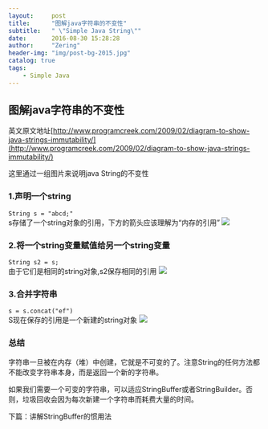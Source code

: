```yaml
---
layout:     post
title:      "图解java字符串的不变性"
subtitle:   " \"Simple Java String\""
date:       2016-08-30 15:28:28
author:     "Zering"
header-img: "img/post-bg-2015.jpg"
catalog: true
tags:
    - Simple Java
---
```


## 图解java字符串的不变性
英文原文地址[http://www.programcreek.com/2009/02/diagram-to-show-java-strings-immutability/](http://www.programcreek.com/2009/02/diagram-to-show-java-strings-immutability/)

这里通过一组图片来说明java String的不变性

### 1.声明一个string
`String s = "abcd;"`<br/>
s存储了一个string对象的引用，下方的箭头应该理解为“内存的引用”
![](http://www.programcreek.com/wp-content/uploads/2009/02/String-Immutability-1.jpeg)

### 2.将一个string变量赋值给另一个string变量
`String s2 = s;`<br/>
由于它们是相同的string对象,s2保存相同的引用
![](http://www.programcreek.com/wp-content/uploads/2009/02/String-Immutability-2.jpeg)

### 3.合并字符串
`s = s.concat("ef")`<br/>
S现在保存的引用是一个新建的string对象
![](http://www.programcreek.com/wp-content/uploads/2009/02/string-immutability-650x279.jpeg)

### 总结
字符串一旦被在内存（堆）中创建，它就是不可变的了。注意String的任何方法都不能改变字符串本身，而是返回一个新的字符串。

如果我们需要一个可变的字符串，可以适应StringBuffer或者StringBuilder。否则，垃圾回收会因为每次新建一个字符串而耗费大量的时间。

下篇：讲解StringBuffer的惯用法